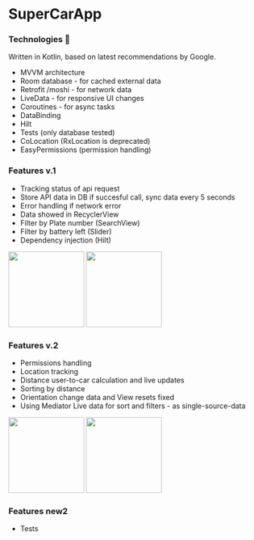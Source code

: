 # SuperCarApp

### Technologies :rocket:
Written in Kotlin, based on latest recommendations by Google.
* MVVM architecture
* Room database - for cached external data
* Retrofit /moshi - for network data 
* LiveData - for responsive UI changes
* Coroutines  - for async tasks
* DataBinding
* Hilt
* Tests (only database tested)
* CoLocation (RxLocation is deprecated)
* EasyPermissions (permission handling)

### Features v.1
* Tracking status of api request
* Store API data in DB if succesful call, sync data every 5 seconds
* Error handling if network error
* Data showed in RecyclerView
* Filter by Plate number (SearchView)
* Filter by battery left (Slider)
* Dependency injection (Hilt)

<img width="150" src="https://user-images.githubusercontent.com/52376789/95460879-2cf95880-097e-11eb-814f-151bcd178286.png"> <img width="150" src="https://user-images.githubusercontent.com/52376789/95460834-1eab3c80-097e-11eb-8d49-59404b6b32ad.png">

### Features v.2
* Permissions handling
* Location tracking
* Distance user-to-car calculation and live updates
* Sorting by distance
* Orientation change data and View resets fixed
* Using Mediator Live data for sort and filters - as single-source-data

<img width="150" src="https://user-images.githubusercontent.com/52376789/96118851-c8e21180-0ef4-11eb-8f1a-2629bbeac72d.png"> <img width="150" src="https://user-images.githubusercontent.com/52376789/96118853-ca133e80-0ef4-11eb-95ab-0aa16c780d0f.png">

### Features new2
* Tests

